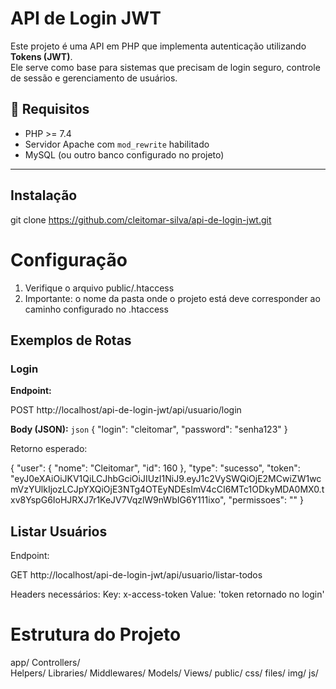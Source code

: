 # API de Login JWT

Este projeto é uma API em PHP que implementa autenticação utilizando **Tokens (JWT)**.  
Ele serve como base para sistemas que precisam de login seguro, controle de sessão e gerenciamento de usuários.

## 🚀 Requisitos

- PHP >= 7.4
- Servidor Apache com `mod_rewrite` habilitado
- MySQL (ou outro banco configurado no projeto)
---


##  Instalação

git clone https://github.com/cleitomar-silva/api-de-login-jwt.git

# Configuração
  1. Verifique o arquivo public/.htaccess 
  2. Importante: o nome da pasta onde o projeto está deve corresponder ao caminho configurado no .htaccess 


##  Exemplos de Rotas

###  Login

**Endpoint:**

POST http://localhost/api-de-login-jwt/api/usuario/login

**Body (JSON):**
```json```
{
  "login": "cleitomar",
  "password": "senha123"
}

Retorno esperado:

{
  "user": {
    "nome": "Cleitomar",
    "id": 160
  },
  "type": "sucesso",
  "token": "eyJ0eXAiOiJKV1QiLCJhbGciOiJIUzI1NiJ9.eyJ1c2VySWQiOjE2MCwiZW1wcmVzYUlkIjozLCJpYXQiOjE3NTg4OTEyNDEsImV4cCI6MTc1ODkyMDA0MX0.txv8YspG6IoHJRXJ7r1KeJV7VqzlW9nWbIG6Y111ixo",
  "permissoes": ""
}


## Listar Usuários
Endpoint:
    
GET http://localhost/api-de-login-jwt/api/usuario/listar-todos

Headers necessários:
Key: x-access-token
Value: 'token retornado no login'




# Estrutura do Projeto
  app/
      Controllers/   
      Helpers/
      Libraries/
      Middlewares/
      Models/
      Views/
  public/
      css/
      files/
      img/
      js/
   

